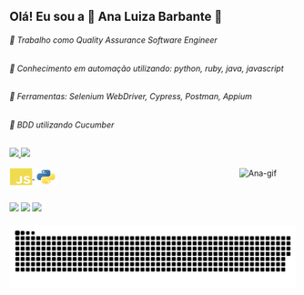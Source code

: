 ## Olá! Eu sou a 🌸 Ana Luiza Barbante 🌸 

###### 🌸 Trabalho como Quality Assurance Software Engineer 
###### 🌸 Conhecimento em automação utilizando: python, ruby, java, javascript
###### 🌸 Ferramentas: Selenium WebDriver, Cypress, Postman, Appium
###### 🌸 BDD utilizando Cucumber
 <div>
  <a href="https://beacons.page/anabarbante">
  <img height="180em" src="https://github-readme-stats.vercel.app/api?username=AnaBarbante&show_icons=true&theme=dracula&include_all_commits=true&count_private=true"/>
  <img height="180em" src="https://github-readme-stats.vercel.app/api/top-langs/?username=AnaBarbante&layout=compact&langs_count=7&theme=dracula"/>
</div>
<div style="display: inline_block"><br>
  <img align="center" alt="Ana-Js" height="30" width="40" src="https://raw.githubusercontent.com/devicons/devicon/master/icons/javascript/javascript-plain.svg">
  <img align="center" alt="Ana-Python" height="30" width="40" src="https://raw.githubusercontent.com/devicons/devicon/master/icons/python/python-original.svg">
  <img align="right" alt="Ana-gif" height="100" width="100" src="https://i.giphy.com/media/LPppQiQ9aoIzXaoobD/giphy.webp"> 
</div>
  
  ##
 
<div> 
  <a href="https://instagram.com/barbanteana" target="_blank"><img src="https://img.shields.io/badge/-Instagram-%23E4405F?style=for-the-badge&logo=instagram&logoColor=white" target="_blank"></a>
  <a href = "mailto:a.l.barbante@gmail.com"><img src="https://img.shields.io/badge/-Gmail-%23333?style=for-the-badge&logo=gmail&logoColor=white" target="_blank"></a>
  <a href="https://www.linkedin.com/in/anabarbante" target="_blank"><img src="https://img.shields.io/badge/-LinkedIn-%230077B5?style=for-the-badge&logo=linkedin&logoColor=white" target="_blank"></a> 
 
 ![Snake animation](https://github.com/AnaBarbante/AnaBarbante/blob/output/github-contribution-grid-snake.svg)
 
</div>
